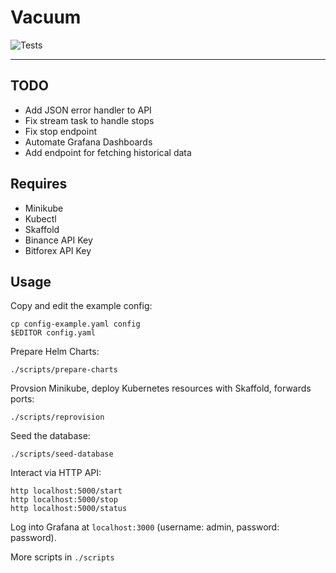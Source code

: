 # Vacuum
![Tests](https://github.com/rubberydub/vacuum/workflows/tests/badge.svg)

---

## TODO
- Add JSON error handler to API
- Fix stream task to handle stops
- Fix stop endpoint
- Automate Grafana Dashboards
- Add endpoint for fetching historical data


## Requires
- Minikube
- Kubectl
- Skaffold
- Binance API Key
- Bitforex API Key


## Usage

Copy and edit the example config:
```
cp config-example.yaml config
$EDITOR config.yaml
```

Prepare Helm Charts:
```
./scripts/prepare-charts
```

Provsion Minikube, deploy Kubernetes resources with Skaffold, forwards ports:
```
./scripts/reprovision
```

Seed the database:
```
./scripts/seed-database
```

Interact via HTTP API:
```
http localhost:5000/start
http localhost:5000/stop
http localhost:5000/status
```

Log into Grafana at `localhost:3000` (username: admin, password: password).

More scripts in `./scripts`
